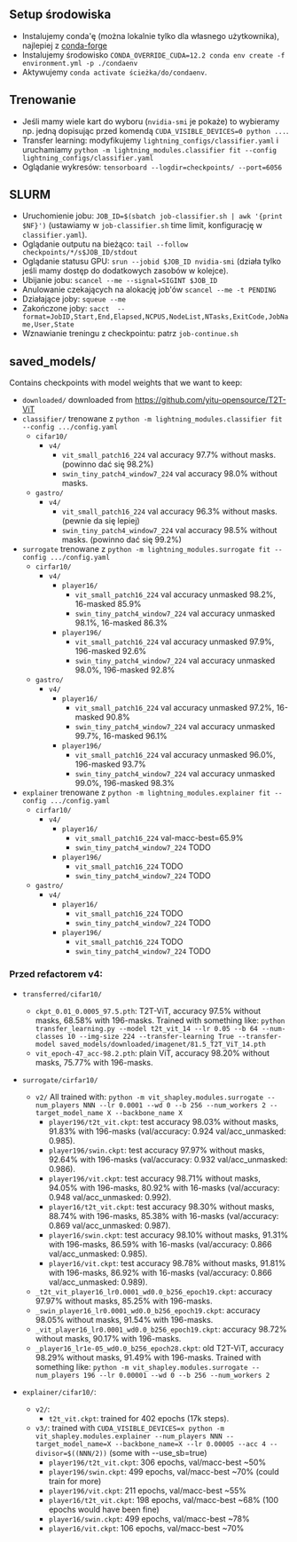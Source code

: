 ## Setup środowiska
* Instalujemy conda'ę (można lokalnie tylko dla własnego użytkownika), najlepiej z [conda-forge](https://conda-forge.org/download/)
* Instalujemy środowisko `CONDA_OVERRIDE_CUDA=12.2 conda env create -f environment.yml -p ./condaenv`
* Aktywujemy `conda activate ścieżka/do/condaenv`.

## Trenowanie
* Jeśli mamy wiele kart do wyboru (`nvidia-smi` je pokaże) to wybieramy np. jedną dopisując przed komendą `CUDA_VISIBLE_DEVICES=0 python ...`.
* Transfer learning: modyfikujemy `lightning_configs/classifier.yaml` i uruchamiamy `python -m lightning_modules.classifier fit --config lightning_configs/classifier.yaml`
* Oglądanie wykresów: `tensorboard --logdir=checkpoints/ --port=6056`

## SLURM
* Uruchomienie jobu: `JOB_ID=$(sbatch job-classifier.sh | awk '{print $NF}')` (ustawiamy w `job-classifier.sh` time limit, konfigurację w `classifier.yaml`).
* Oglądanie outputu na bieżąco: `tail --follow checkpoints/*/s$JOB_ID/stdout`
* Oglądanie statusu GPU: `srun --jobid $JOB_ID nvidia-smi` (działa tylko jeśli mamy dostęp do dodatkowych zasobów w kolejce).
* Ubijanie jobu: `scancel --me --signal=SIGINT $JOB_ID`
* Anulowanie czekających na alokację job'ów `scancel --me -t PENDING`
* Działające joby: `squeue --me`
* Zakończone joby: `sacct  --format=JobID,Start,End,Elapsed,NCPUS,NodeList,NTasks,ExitCode,JobName,User,State`
* Wznawianie treningu z checkpointu: patrz `job-continue.sh`

## saved_models/
Contains checkpoints with model weights that we want to keep:
- `downloaded/` downloaded from https://github.com/yitu-opensource/T2T-ViT
- `classifier/` trenowane z `python -m lightning_modules.classifier fit --config .../config.yaml`
    - `cifar10/`
        - `v4/`
            - `vit_small_patch16_224`        val accuracy 97.7% without masks. (powinno dać się 98.2%)
            - `swin_tiny_patch4_window7_224` val accuracy 98.0% without masks.
    - `gastro/`
        - `v4/`
            - `vit_small_patch16_224`        val accuracy 96.3% without masks. (pewnie da się lepiej)
            - `swin_tiny_patch4_window7_224` val accuracy 98.5% without masks. (powinno dać się 99.2%)
- `surrogate`  trenowane z `python -m lightning_modules.surrogate fit --config .../config.yaml`
    -  `cirfar10/`
        - `v4/`
            - `player16/`
                - `vit_small_patch16_224`         val accuracy unmasked 98.2%, 16-masked 85.9%
                - `swin_tiny_patch4_window7_224`  val accuracy unmasked 98.1%, 16-masked 86.3%
            - `player196/`
                - `vit_small_patch16_224`         val accuracy unmasked 97.9%, 196-masked 92.6%
                - `swin_tiny_patch4_window7_224`  val accuracy unmasked 98.0%, 196-masked 92.8%
    - `gastro/`
        - `v4/`
            - `player16/`
                - `vit_small_patch16_224`         val accuracy unmasked 97.2%, 16-masked 90.8%
                - `swin_tiny_patch4_window7_224`  val accuracy unmasked 99.7%, 16-masked 96.1%
            - `player196/`
                - `vit_small_patch16_224`         val accuracy unmasked 96.0%, 196-masked 93.7%
                - `swin_tiny_patch4_window7_224`  val accuracy unmasked 99.0%, 196-masked 98.3%
- `explainer` trenowane z `python -m lightning_modules.explainer fit --config .../config.yaml`
  -  `cirfar10/`
        - `v4/`
            - `player16/`
                - `vit_small_patch16_224`         val-macc-best=65.9%
                - `swin_tiny_patch4_window7_224`  TODO
            - `player196/`
                - `vit_small_patch16_224`         TODO
                - `swin_tiny_patch4_window7_224`  TODO
    - `gastro/`
        - `v4/`
            - `player16/`
                - `vit_small_patch16_224`         TODO
                - `swin_tiny_patch4_window7_224`  TODO
            - `player196/`
                - `vit_small_patch16_224`         TODO
                - `swin_tiny_patch4_window7_224`  TODO



### Przed refactorem v4:
- `transferred/cifar10/`
    - `ckpt_0.01_0.0005_97.5.pth`: T2T-ViT, accuracy 97.5% without masks, 68.58% with 196-masks. Trained with something like:
            `python transfer_learning.py --model t2t_vit_14 --lr 0.05 --b 64 --num-classes 10 --img-size 224 --transfer-learning True --transfer-model saved_models/downloaded/imagenet/81.5_T2T_ViT_14.pth`
    - `vit_epoch-47_acc-98.2.pth`: plain ViT, accuracy 98.20% without masks, 75.77% with 196-masks.
- `surrogate/cirfar10/`
    - `v2/` All trained with: `python -m vit_shapley.modules.surrogate --num_players NNN --lr 0.0001 --wd 0 --b 256 --num_workers 2 --target_model_name X --backbone_name X`
         - `player196/t2t_vit.ckpt`: test accuracy 98.03% without masks, 91.83% with 196-masks (val/accuracy: 0.924 val/acc_unmasked: 0.985).
         - `player196/swin.ckpt`:    test accuracy 97.97% without masks, 92.64% with 196-masks (val/accuracy: 0.932 val/acc_unmasked: 0.986).
         - `player196/vit.ckpt`:     test accuracy 98.71% without masks, 94.05% with 196-masks, 80.92% with 16-masks (val/accuracy: 0.948 val/acc_unmasked: 0.992).
         - `player16/t2t_vit.ckpt`:  test accuracy 98.30% without masks, 88.74% with 196-masks, 85.38% with 16-masks (val/accuracy: 0.869 val/acc_unmasked: 0.987).
         - `player16/swin.ckpt`:     test accuracy 98.10% without masks, 91.31% with 196-masks, 86.59% with 16-masks (val/accuracy: 0.866 val/acc_unmasked: 0.985).
         - `player16/vit.ckpt`:      test accuracy 98.78% without masks, 91.81% with 196-masks, 86.92% with 16-masks (val/accuracy: 0.866 val/acc_unmasked: 0.989).
     - `_t2t_vit_player16_lr0.0001_wd0.0_b256_epoch19.ckpt`:     accuracy 97.97% without masks, 85.25% with 196-masks.
     - `_swin_player16_lr0.0001_wd0.0_b256_epoch19.ckpt`:        accuracy 98.05% without masks, 91.54% with 196-masks.
     - `_vit_player16_lr0.0001_wd0.0_b256_epoch19.ckpt`:         accuracy 98.72% without masks, 90.17% with 196-masks.
     - `_player16_lr1e-05_wd0.0_b256_epoch28.ckpt`: old T2T-ViT, accuracy 98.29% without masks, 91.49% with 196-masks. Trained with something like:
            `python -m vit_shapley.modules.surrogate --num_players 196 --lr 0.00001 --wd 0 --b 256 --num_workers 2`

- `explainer/cifar10/`:
    - `v2/`:
        - `t2t_vit.ckpt`: trained for 402 epochs (17k steps).
    - `v3/`:
        trained with `CUDA_VISIBLE_DEVICES=x python -m vit_shapley.modules.explainer --num_players NNN --target_model_name=X --backbone_name=X --lr 0.00005 --acc 4 --divisor=$((NNN/2))`
        (some with --use_sb=true)
        - `player196/t2t_vit.ckpt`: 306 epochs, val/macc-best ~50%
        - `player196/swin.ckpt`:    499 epochs, val/macc-best ~70% (could train for more)
        - `player196/vit.ckpt`:     211 epochs, val/macc-best ~55%
        - `player16/t2t_vit.ckpt`: 198 epochs, val/macc-best ~68% (100 epochs would have been fine)
        - `player16/swin.ckpt`:    499 epochs, val/macc-best ~78%
        - `player16/vit.ckpt`:     106 epochs, val/macc-best ~70%
